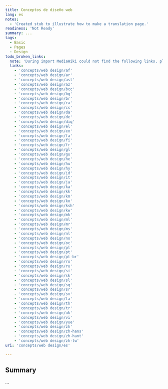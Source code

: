 ```yaml
---
title: Conceptos de diseño web
lang: es
notes:
  - 'Created stub to illustrate how to make a translation page.'
readiness: 'Not Ready'
summary: ...
tags:
  - Basic
  - Pages
  - Design
todo_broken_links:
  note: 'During import MediaWiki could not find the following links, please fix and adjust this list.'
  links:
    - 'concepts/web design/af'
    - 'concepts/web design/ar'
    - 'concepts/web design/ast'
    - 'concepts/web design/az'
    - 'concepts/web design/bcc'
    - 'concepts/web design/bg'
    - 'concepts/web design/br'
    - 'concepts/web design/ca'
    - 'concepts/web design/cs'
    - 'concepts/web design/da'
    - 'concepts/web design/de'
    - 'concepts/web design/diq'
    - 'concepts/web design/el'
    - 'concepts/web design/eo'
    - 'concepts/web design/fa'
    - 'concepts/web design/fi'
    - 'concepts/web design/fr'
    - 'concepts/web design/gl'
    - 'concepts/web design/gu'
    - 'concepts/web design/he'
    - 'concepts/web design/hu'
    - 'concepts/web design/hy'
    - 'concepts/web design/id'
    - 'concepts/web design/it'
    - 'concepts/web design/ja'
    - 'concepts/web design/ka'
    - 'concepts/web design/kk'
    - 'concepts/web design/km'
    - 'concepts/web design/ko'
    - 'concepts/web design/ksh'
    - 'concepts/web design/kw'
    - 'concepts/web design/mk'
    - 'concepts/web design/ml'
    - 'concepts/web design/mr'
    - 'concepts/web design/ms'
    - 'concepts/web design/nl'
    - 'concepts/web design/no'
    - 'concepts/web design/oc'
    - 'concepts/web design/pl'
    - 'concepts/web design/pt'
    - 'concepts/web design/pt-br'
    - 'concepts/web design/ro'
    - 'concepts/web design/ru'
    - 'concepts/web design/si'
    - 'concepts/web design/sk'
    - 'concepts/web design/sl'
    - 'concepts/web design/sq'
    - 'concepts/web design/sr'
    - 'concepts/web design/sv'
    - 'concepts/web design/ta'
    - 'concepts/web design/th'
    - 'concepts/web design/tr'
    - 'concepts/web design/uk'
    - 'concepts/web design/vi'
    - 'concepts/web design/yue'
    - 'concepts/web design/zh'
    - 'concepts/web design/zh-hans'
    - 'concepts/web design/zh-hant'
    - 'concepts/web design/zh-tw'
uri: 'concepts/web design/es'

---
```

## Summary

...
